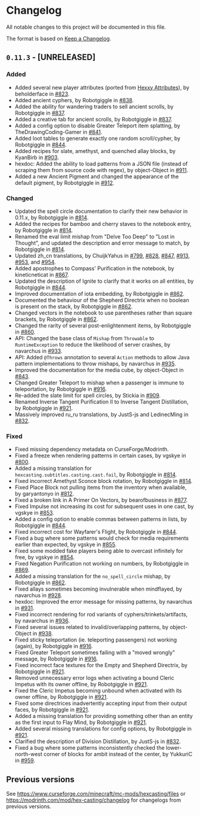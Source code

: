 # Changelog

All notable changes to this project will be documented in this file.

The format is based on [Keep a Changelog](https://keepachangelog.com/en/1.1.0/).

## `0.11.3` - [UNRELEASED]

### Added

- Added several new player attributes (ported from [Hexxy Attributes](https://modrinth.com/mod/hexxyattributes)), by beholderface in [#823](https://github.com/FallingColors/HexMod/pull/823).
- Added ancient cyphers, by Robotgiggle in [#838](https://github.com/FallingColors/HexMod/pull/838).
- Added the ability for wandering traders to sell ancient scrolls, by Robotgiggle in [#837](https://github.com/FallingColors/HexMod/pull/837).
- Added a creative tab for ancient scrolls, by Robotgiggle in [#837](https://github.com/FallingColors/HexMod/pull/837).
- Added a config option to disable Greater Teleport item splatting, by TheDrawingCoding-Gamer in [#841](https://github.com/FallingColors/HexMod/pull/841).
- Added loot tables to generate exactly one random scroll/cypher, by Robotgiggle in [#844](https://github.com/FallingColors/HexMod/pull/844).
- Added recipes for slate, amethyst, and quenched allay blocks, by KyanBirb in [#903](https://github.com/FallingColors/HexMod/pull/903).
- hexdoc: Added the ability to load patterns from a JSON file (instead of scraping them from source code with regex), by object-Object in [#911](https://github.com/FallingColors/HexMod/pull/911).
- Added a new Ancient Pigment and changed the appearance of the default pigment, by Robotgiggle in [#912](https://github.com/FallingColors/HexMod/pull/912).

### Changed

- Updated the spell circle documentation to clarify their new behavior in 0.11.x, by Robotgiggle in [#814](https://github.com/FallingColors/HexMod/pull/814).
- Added the recipes for bamboo and cherry staves to the notebook entry, by Robotgiggle in [#814](https://github.com/FallingColors/HexMod/pull/814).
- Renamed the eval limit mishap from "Delve Too Deep" to "Lost in Thought", and updated the description and error message to match, by Robotgiggle in [#814](https://github.com/FallingColors/HexMod/pull/814).
- Updated zh_cn translations, by ChuijkYahus in [#799](https://github.com/FallingColors/HexMod/pull/799), [#828](https://github.com/FallingColors/HexMod/pull/828), [#847](https://github.com/FallingColors/HexMod/pull/847), [#913](https://github.com/FallingColors/HexMod/pull/913), [#953](https://github.com/FallingColors/HexMod/pull/953), and [#954](https://github.com/FallingColors/HexMod/pull/954).
- Added apostrophes to Compass' Purification in the notebook, by kineticneticat in [#867](https://github.com/FallingColors/HexMod/pull/867).
- Updated the description of Ignite to clarify that it works on all entities, by Robotgiggle in [#844](https://github.com/FallingColors/HexMod/pull/844).
- Improved documentation of iota embedding, by Robotgiggle in [#862](https://github.com/FallingColors/HexMod/pull/862).
- Documented the behaviour of the Shepherd Directrix when no boolean is present on the stack, by Robotgiggle in [#862](https://github.com/FallingColors/HexMod/pull/862).
- Changed vectors in the notebook to use parentheses rather than square brackets, by Robotgiggle in [#862](https://github.com/FallingColors/HexMod/pull/862).
- Changed the rarity of several post-enlightenment items, by Robotgiggle in [#860](https://github.com/FallingColors/HexMod/pull/860).
- API: Changed the base class of `Mishap` from `Throwable` to `RuntimeException` to reduce the likelihood of server crashes, by navarchus in [#933](https://github.com/FallingColors/HexMod/pull/933).
- API: Added `@Throws` annotation to several `Action` methods to allow Java pattern implementations to throw mishaps, by navarchus in [#935](https://github.com/FallingColors/HexMod/pull/935).
- Improved the documentation for the media cube, by object-Object in [#843](https://github.com/FallingColors/HexMod/pull/843).
- Changed Greater Teleport to mishap when a passenger is immune to teleportation, by Robotgiggle in [#916](https://github.com/FallingColors/HexMod/pull/916).
- Re-added the slate limit for spell circles, by Stickia in [#909](https://github.com/FallingColors/HexMod/pull/909).
- Renamed Inverse Tangent Purification II to Inverse Tangent Distillation, by Robotgiggle in [#921](https://github.com/FallingColors/HexMod/pull/921).
- Massively improved ru_ru translations, by JustS-js and LedinecMing in [#832](https://github.com/FallingColors/HexMod/pull/832).

### Fixed

- Fixed missing dependency metadata on CurseForge/Modrinth.
- Fixed a freeze when rendering patterns in certain cases, by vgskye in [#800](https://github.com/FallingColors/HexMod/pull/800).
- Added a missing translation for `hexcasting.subtitles.casting.cast.fail`, by Robotgiggle in [#814](https://github.com/FallingColors/HexMod/pull/814).
- Fixed incorrect Amethyst Sconce block rotation, by Robotgiggle in [#814](https://github.com/FallingColors/HexMod/pull/814).
- Fixed Place Block not pulling items from the inventory when available, by garyantonyo in [#812](https://github.com/FallingColors/HexMod/pull/812).
- Fixed a broken link in A Primer On Vectors, by bearofbusiness in [#877](https://github.com/FallingColors/HexMod/pull/877).
- Fixed Impulse not increasing its cost for subsequent uses in one cast, by vgskye in [#853](https://github.com/FallingColors/HexMod/pull/853).
- Added a config option to enable commas between patterns in lists, by Robotgiggle in [#844](https://github.com/FallingColors/HexMod/pull/844).
- Fixed incorrect cost for Wayfarer's Flight, by Robotgiggle in [#844](https://github.com/FallingColors/HexMod/pull/844).
- Fixed a bug where some patterns would check for media requirements earlier than expected, by vgskye in [#855](https://github.com/FallingColors/HexMod/pull/855).
- Fixed some modded fake players being able to overcast infinitely for free, by vgskye in [#854](https://github.com/FallingColors/HexMod/pull/854).
- Fixed Negation Purification not working on numbers, by Robotgiggle in [#869](https://github.com/FallingColors/HexMod/pull/869).
- Added a missing translation for the `no_spell_circle` mishap, by Robotgiggle in [#862](https://github.com/FallingColors/HexMod/pull/862).
- Fixed allays sometimes becoming invulnerable when mindflayed, by navarchus in [#928](https://github.com/FallingColors/HexMod/pull/928).
- hexdoc: Improved the error message for missing patterns, by navarchus in [#931](https://github.com/FallingColors/HexMod/pull/931).
- Fixed incorrect rendering for rod variants of cyphers/trinkets/artifacts, by navarchus in [#936](https://github.com/FallingColors/HexMod/pull/936).
- Fixed several issues related to invalid/overlapping patterns, by object-Object in [#938](https://github.com/FallingColors/HexMod/pull/938).
- Fixed sticky teleportation (ie. teleporting passengers) not working (again), by Robotgiggle in [#916](https://github.com/FallingColors/HexMod/pull/916).
- Fixed Greater Teleport sometimes failing with a "moved wrongly" message, by Robotgiggle in [#916](https://github.com/FallingColors/HexMod/pull/916).
- Fixed incorrect face textures for the Empty and Shepherd Directrix, by Robotgiggle in [#921](https://github.com/FallingColors/HexMod/pull/921).
- Removed unnecessary error logs when activating a bound Cleric Impetus with its owner offline, by Robotgiggle in [#921](https://github.com/FallingColors/HexMod/pull/921).
- Fixed the Cleric Impetus becoming unbound when activated with its owner offline, by Robotgiggle in [#921](https://github.com/FallingColors/HexMod/pull/921).
- Fixed some directrices inadvertently accepting input from their output faces, by Robotgiggle in [#921](https://github.com/FallingColors/HexMod/pull/921).
- Added a missing translation for providing something other than an entity as the first input to Flay Mind, by Robotgiggle in [#921](https://github.com/FallingColors/HexMod/pull/921).
- Added several missing translations for config options, by Robotgiggle in [#921](https://github.com/FallingColors/HexMod/pull/921).
- Clarified the description of Division Distillation, by JustS-js in [#832](https://github.com/FallingColors/HexMod/pull/832).
- Fixed a bug where some patterns inconsistently checked the lower-north-west corner of blocks for ambit instead of the center, by YukkuriC in [#959](https://github.com/FallingColors/HexMod/pull/959).

## Previous versions

See https://www.curseforge.com/minecraft/mc-mods/hexcasting/files or https://modrinth.com/mod/hex-casting/changelog for changelogs from previous versions.
